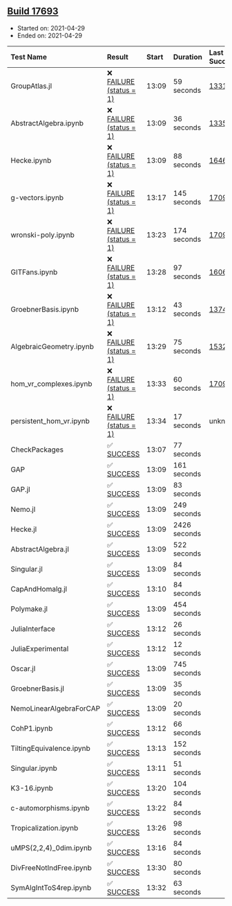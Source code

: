 ## [Build 17693](https://oscarci.mathematik.uni-kl.de/job/oscar/17693/)

* Started on: 2021-04-29
* Ended on: 2021-04-29

| Test Name    | Result | Start | Duration | Last Success | First Failure |
|:-------------|:-------|:------|:---------|:-------------|:--------------|
| GroupAtlas.jl | ❌ [FAILURE (status = 1)](https://oscarci.mathematik.uni-kl.de/job/oscar/17693/artifact/logs/build-17693/GroupAtlas.jl.log) | 13:09 | 59 seconds | [13311](https://oscarci.mathematik.uni-kl.de/job/oscar/13311/) | [13312](https://oscarci.mathematik.uni-kl.de/job/oscar/13312/) |
| AbstractAlgebra.ipynb | ❌ [FAILURE (status = 1)](https://oscarci.mathematik.uni-kl.de/job/oscar/17693/artifact/logs/build-17693/AbstractAlgebra.ipynb.log) | 13:09 | 36 seconds | [13355](https://oscarci.mathematik.uni-kl.de/job/oscar/13355/) | [13356](https://oscarci.mathematik.uni-kl.de/job/oscar/13356/) |
| Hecke.ipynb | ❌ [FAILURE (status = 1)](https://oscarci.mathematik.uni-kl.de/job/oscar/17693/artifact/logs/build-17693/Hecke.ipynb.log) | 13:09 | 88 seconds | [16463](https://oscarci.mathematik.uni-kl.de/job/oscar/16463/) | [16464](https://oscarci.mathematik.uni-kl.de/job/oscar/16464/) |
| g-vectors.ipynb | ❌ [FAILURE (status = 1)](https://oscarci.mathematik.uni-kl.de/job/oscar/17693/artifact/logs/build-17693/g-vectors.ipynb.log) | 13:17 | 145 seconds | [17099](https://oscarci.mathematik.uni-kl.de/job/oscar/17099/) | [17100](https://oscarci.mathematik.uni-kl.de/job/oscar/17100/) |
| wronski-poly.ipynb | ❌ [FAILURE (status = 1)](https://oscarci.mathematik.uni-kl.de/job/oscar/17693/artifact/logs/build-17693/wronski-poly.ipynb.log) | 13:23 | 174 seconds | [17098](https://oscarci.mathematik.uni-kl.de/job/oscar/17098/) | [17099](https://oscarci.mathematik.uni-kl.de/job/oscar/17099/) |
| GITFans.ipynb | ❌ [FAILURE (status = 1)](https://oscarci.mathematik.uni-kl.de/job/oscar/17693/artifact/logs/build-17693/GITFans.ipynb.log) | 13:28 | 97 seconds | [16068](https://oscarci.mathematik.uni-kl.de/job/oscar/16068/) | [16069](https://oscarci.mathematik.uni-kl.de/job/oscar/16069/) |
| GroebnerBasis.ipynb | ❌ [FAILURE (status = 1)](https://oscarci.mathematik.uni-kl.de/job/oscar/17693/artifact/logs/build-17693/GroebnerBasis.ipynb.log) | 13:12 | 43 seconds | [13748](https://oscarci.mathematik.uni-kl.de/job/oscar/13748/) | [13749](https://oscarci.mathematik.uni-kl.de/job/oscar/13749/) |
| AlgebraicGeometry.ipynb | ❌ [FAILURE (status = 1)](https://oscarci.mathematik.uni-kl.de/job/oscar/17693/artifact/logs/build-17693/AlgebraicGeometry.ipynb.log) | 13:29 | 75 seconds | [15322](https://oscarci.mathematik.uni-kl.de/job/oscar/15322/) | [15323](https://oscarci.mathematik.uni-kl.de/job/oscar/15323/) |
| hom_vr_complexes.ipynb | ❌ [FAILURE (status = 1)](https://oscarci.mathematik.uni-kl.de/job/oscar/17693/artifact/logs/build-17693/hom_vr_complexes.ipynb.log) | 13:33 | 60 seconds | [17099](https://oscarci.mathematik.uni-kl.de/job/oscar/17099/) | [17100](https://oscarci.mathematik.uni-kl.de/job/oscar/17100/) |
| persistent_hom_vr.ipynb | ❌ [FAILURE (status = 1)](https://oscarci.mathematik.uni-kl.de/job/oscar/17693/artifact/logs/build-17693/persistent_hom_vr.ipynb.log) | 13:34 | 17 seconds | unknown | unknown |
| CheckPackages | ✅ [SUCCESS](https://oscarci.mathematik.uni-kl.de/job/oscar/17693/artifact/logs/build-17693/CheckPackages.log) | 13:07 | 77 seconds |  |  |
| GAP | ✅ [SUCCESS](https://oscarci.mathematik.uni-kl.de/job/oscar/17693/artifact/logs/build-17693/GAP.log) | 13:09 | 161 seconds |  |  |
| GAP.jl | ✅ [SUCCESS](https://oscarci.mathematik.uni-kl.de/job/oscar/17693/artifact/logs/build-17693/GAP.jl.log) | 13:09 | 83 seconds |  |  |
| Nemo.jl | ✅ [SUCCESS](https://oscarci.mathematik.uni-kl.de/job/oscar/17693/artifact/logs/build-17693/Nemo.jl.log) | 13:09 | 249 seconds |  |  |
| Hecke.jl | ✅ [SUCCESS](https://oscarci.mathematik.uni-kl.de/job/oscar/17693/artifact/logs/build-17693/Hecke.jl.log) | 13:09 | 2426 seconds |  |  |
| AbstractAlgebra.jl | ✅ [SUCCESS](https://oscarci.mathematik.uni-kl.de/job/oscar/17693/artifact/logs/build-17693/AbstractAlgebra.jl.log) | 13:09 | 522 seconds |  |  |
| Singular.jl | ✅ [SUCCESS](https://oscarci.mathematik.uni-kl.de/job/oscar/17693/artifact/logs/build-17693/Singular.jl.log) | 13:09 | 84 seconds |  |  |
| CapAndHomalg.jl | ✅ [SUCCESS](https://oscarci.mathematik.uni-kl.de/job/oscar/17693/artifact/logs/build-17693/CapAndHomalg.jl.log) | 13:10 | 84 seconds |  |  |
| Polymake.jl | ✅ [SUCCESS](https://oscarci.mathematik.uni-kl.de/job/oscar/17693/artifact/logs/build-17693/Polymake.jl.log) | 13:09 | 454 seconds |  |  |
| JuliaInterface | ✅ [SUCCESS](https://oscarci.mathematik.uni-kl.de/job/oscar/17693/artifact/logs/build-17693/JuliaInterface.log) | 13:12 | 26 seconds |  |  |
| JuliaExperimental | ✅ [SUCCESS](https://oscarci.mathematik.uni-kl.de/job/oscar/17693/artifact/logs/build-17693/JuliaExperimental.log) | 13:12 | 12 seconds |  |  |
| Oscar.jl | ✅ [SUCCESS](https://oscarci.mathematik.uni-kl.de/job/oscar/17693/artifact/logs/build-17693/Oscar.jl.log) | 13:09 | 745 seconds |  |  |
| GroebnerBasis.jl | ✅ [SUCCESS](https://oscarci.mathematik.uni-kl.de/job/oscar/17693/artifact/logs/build-17693/GroebnerBasis.jl.log) | 13:09 | 35 seconds |  |  |
| NemoLinearAlgebraForCAP | ✅ [SUCCESS](https://oscarci.mathematik.uni-kl.de/job/oscar/17693/artifact/logs/build-17693/NemoLinearAlgebraForCAP.log) | 13:09 | 20 seconds |  |  |
| CohP1.ipynb | ✅ [SUCCESS](https://oscarci.mathematik.uni-kl.de/job/oscar/17693/artifact/logs/build-17693/CohP1.ipynb.log) | 13:12 | 66 seconds |  |  |
| TiltingEquivalence.ipynb | ✅ [SUCCESS](https://oscarci.mathematik.uni-kl.de/job/oscar/17693/artifact/logs/build-17693/TiltingEquivalence.ipynb.log) | 13:13 | 152 seconds |  |  |
| Singular.ipynb | ✅ [SUCCESS](https://oscarci.mathematik.uni-kl.de/job/oscar/17693/artifact/logs/build-17693/Singular.ipynb.log) | 13:11 | 51 seconds |  |  |
| K3-16.ipynb | ✅ [SUCCESS](https://oscarci.mathematik.uni-kl.de/job/oscar/17693/artifact/logs/build-17693/K3-16.ipynb.log) | 13:20 | 104 seconds |  |  |
| c-automorphisms.ipynb | ✅ [SUCCESS](https://oscarci.mathematik.uni-kl.de/job/oscar/17693/artifact/logs/build-17693/c-automorphisms.ipynb.log) | 13:22 | 84 seconds |  |  |
| Tropicalization.ipynb | ✅ [SUCCESS](https://oscarci.mathematik.uni-kl.de/job/oscar/17693/artifact/logs/build-17693/Tropicalization.ipynb.log) | 13:26 | 98 seconds |  |  |
| uMPS(2,2,4)_0dim.ipynb | ✅ [SUCCESS](https://oscarci.mathematik.uni-kl.de/job/oscar/17693/artifact/logs/build-17693/uMPS-2-2-4-_0dim.ipynb.log) | 13:16 | 84 seconds |  |  |
| DivFreeNotIndFree.ipynb | ✅ [SUCCESS](https://oscarci.mathematik.uni-kl.de/job/oscar/17693/artifact/logs/build-17693/DivFreeNotIndFree.ipynb.log) | 13:30 | 80 seconds |  |  |
| SymAlgIntToS4rep.ipynb | ✅ [SUCCESS](https://oscarci.mathematik.uni-kl.de/job/oscar/17693/artifact/logs/build-17693/SymAlgIntToS4rep.ipynb.log) | 13:32 | 63 seconds |  |  |
